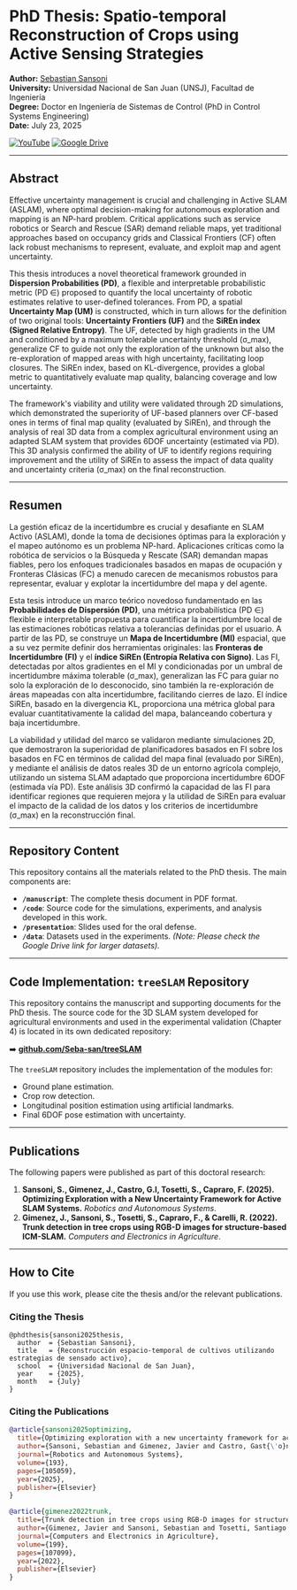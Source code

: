 
# PhD Thesis: Spatio-temporal Reconstruction of Crops using Active Sensing Strategies

**Author:** [Sebastian Sansoni](https://github.com/Seba-san)  
**University:** Universidad Nacional de San Juan (UNSJ), Facultad de Ingeniería  
**Degree:** Doctor en Ingeniería de Sistemas de Control (PhD in Control Systems Engineering)  
**Date:** July 23, 2025

[![YouTube](https://img.shields.io/badge/YouTube-Watch%20Oral%20Defense-red?style=for-the-badge&logo=youtube)](https://www.youtube.com/watch?v=Yeiy6F6qobs)
[![Google Drive](https://img.shields.io/badge/Google%20Drive-Complementary%20Info-blue?style=for-the-badge&logo=googledrive)](https://drive.google.com/drive/folders/1PaDA3Spn4uclJ2oCiJ0T3QvzSgoqvLra?usp=drive_link)

---

## Abstract

Effective uncertainty management is crucial and challenging in Active SLAM (ASLAM), where optimal decision-making for autonomous exploration and mapping is an NP-hard problem. Critical applications such as service robotics or Search and Rescue (SAR) demand reliable maps, yet traditional approaches based on occupancy grids and Classical Frontiers (CF) often lack robust mechanisms to represent, evaluate, and exploit map and agent uncertainty.

This thesis introduces a novel theoretical framework grounded in **Dispersion Probabilities (PD)**, a flexible and interpretable probabilistic metric (PD ∈) proposed to quantify the local uncertainty of robotic estimates relative to user-defined tolerances. From PD, a spatial **Uncertainty Map (UM)** is constructed, which in turn allows for the definition of two original tools: **Uncertainty Frontiers (UF)** and the **SiREn index (Signed Relative Entropy)**. The UF, detected by high gradients in the UM and conditioned by a maximum tolerable uncertainty threshold (σ_max), generalize CF to guide not only the exploration of the unknown but also the re-exploration of mapped areas with high uncertainty, facilitating loop closures. The SiREn index, based on KL-divergence, provides a global metric to quantitatively evaluate map quality, balancing coverage and low uncertainty.

The framework's viability and utility were validated through 2D simulations, which demonstrated the superiority of UF-based planners over CF-based ones in terms of final map quality (evaluated by SiREn), and through the analysis of real 3D data from a complex agricultural environment using an adapted SLAM system that provides 6DOF uncertainty (estimated via PD). This 3D analysis confirmed the ability of UF to identify regions requiring improvement and the utility of SiREn to assess the impact of data quality and uncertainty criteria (σ_max) on the final reconstruction.

---

## Resumen

La gestión eficaz de la incertidumbre es crucial y desafiante en SLAM Activo (ASLAM), donde la toma de decisiones óptimas para la exploración y el mapeo autónomo es un problema NP-hard. Aplicaciones críticas como la robótica de servicios o la Búsqueda y Rescate (SAR) demandan mapas fiables, pero los enfoques tradicionales basados en mapas de ocupación y Fronteras Clásicas (FC) a menudo carecen de mecanismos robustos para representar, evaluar y explotar la incertidumbre del mapa y del agente.

Esta tesis introduce un marco teórico novedoso fundamentado en las **Probabilidades de Dispersión (PD)**, una métrica probabilística (PD ∈) flexible e interpretable propuesta para cuantificar la incertidumbre local de las estimaciones robóticas relativa a tolerancias definidas por el usuario. A partir de las PD, se construye un **Mapa de Incertidumbre (MI)** espacial, que a su vez permite definir dos herramientas originales: las **Fronteras de Incertidumbre (FI)** y el **índice SiREn (Entropía Relativa con Signo)**. Las FI, detectadas por altos gradientes en el MI y condicionadas por un umbral de incertidumbre máxima tolerable (σ_max), generalizan las FC para guiar no solo la exploración de lo desconocido, sino también la re-exploración de áreas mapeadas con alta incertidumbre, facilitando cierres de lazo. El índice SiREn, basado en la divergencia KL, proporciona una métrica global para evaluar cuantitativamente la calidad del mapa, balanceando cobertura y baja incertidumbre.

La viabilidad y utilidad del marco se validaron mediante simulaciones 2D, que demostraron la superioridad de planificadores basados en FI sobre los basados en FC en términos de calidad del mapa final (evaluado por SiREn), y mediante el análisis de datos reales 3D de un entorno agrícola complejo, utilizando un sistema SLAM adaptado que proporciona incertidumbre 6DOF (estimada vía PD). Este análisis 3D confirmó la capacidad de las FI para identificar regiones que requieren mejora y la utilidad de SiREn para evaluar el impacto de la calidad de los datos y los criterios de incertidumbre (σ_max) en la reconstrucción final.

---

## Repository Content

This repository contains all the materials related to the PhD thesis. The main components are:

*   **`/manuscript`**: The complete thesis document in PDF format.
*   **`/code`**: Source code for the simulations, experiments, and analysis developed in this work.
*   **`/presentation`**: Slides used for the oral defense.
*   **`/data`**: Datasets used in the experiments. *(Note: Please check the Google Drive link for larger datasets).*


---

## Code Implementation: `treeSLAM` Repository

This repository contains the manuscript and supporting documents for the PhD thesis. The source code for the 3D SLAM system developed for agricultural environments and used in the experimental validation (Chapter 4) is located in its own dedicated repository:

➡️ **[github.com/Seba-san/treeSLAM](https://github.com/Seba-san/treeSLAM)**

The `treeSLAM` repository includes the implementation of the modules for:
*   Ground plane estimation.
*   Crop row detection.
*   Longitudinal position estimation using artificial landmarks.
*   Final 6DOF pose estimation with uncertainty.

---

## Publications

The following papers were published as part of this doctoral research:

1.  **Sansoni, S., Gimenez, J., Castro, G.I, Tosetti, S., Capraro, F. (2025). Optimizing Exploration with a New Uncertainty Framework for Active SLAM Systems.** *Robotics and Autonomous Systems*.
2.  **Gimenez, J., Sansoni, S., Tosetti, S., Capraro, F., & Carelli, R. (2022). Trunk detection in tree crops using RGB-D images for structure-based ICM-SLAM.** *Computers and Electronics in Agriculture*.

---

## How to Cite

If you use this work, please cite the thesis and/or the relevant publications.

### Citing the Thesis

```
@phdthesis{sansoni2025thesis,
  author  = {Sebastian Sansoni},
  title   = {Reconstrucción espacio-temporal de cultivos utilizando estrategias de sensado activo},
  school  = {Universidad Nacional de San Juan},
  year    = {2025},
  month   = {July}
}
```

### Citing the Publications

```bibtex
@article{sansoni2025optimizing,
  title={Optimizing exploration with a new uncertainty framework for active SLAM systems},
  author={Sansoni, Sebastian and Gimenez, Javier and Castro, Gast{\'o}n and Tosetti, Santiago and Capraro, Flavio},
  journal={Robotics and Autonomous Systems},
  volume={193},
  pages={105059},
  year={2025},
  publisher={Elsevier}
}

@article{gimenez2022trunk,
  title={Trunk detection in tree crops using RGB-D images for structure-based ICM-SLAM},
  author={Gimenez, Javier and Sansoni, Sebastian and Tosetti, Santiago and Capraro, Flavio and Carelli, Ricardo},
  journal={Computers and Electronics in Agriculture},
  volume={199},
  pages={107099},
  year={2022},
  publisher={Elsevier}
}
```
